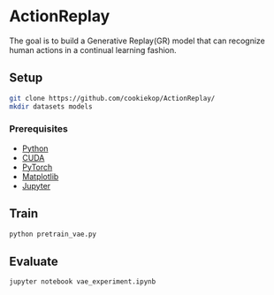 # ActionReplay

The goal is to build a Generative Replay(GR) model that can recognize human actions in a continual learning fashion.

## Setup
```bash
git clone https://github.com/cookiekop/ActionReplay/
mkdir datasets models
```
### Prerequisites
- [Python](https://www.python.org/)
- [CUDA](https://developer.nvidia.com/cuda-toolkit)
- [PyTorch](https://pytorch.org/)
- [Matplotlib](https://matplotlib.org/)
- [Jupyter](https://jupyter.org/)

## Train
```bash
python pretrain_vae.py
```

## Evaluate
```bash
jupyter notebook vae_experiment.ipynb
```
